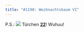 ```yaml
---
title: "#1190: Weihnachtsbaum VI"
---
```


P.S.:
<a href="http://www.fonflatter.de/advent08"><img src="http://www.fonflatter.de/adv08/kaefer.jpg"></a>
Türchen <a href="http://www.fonflatter.de/advent08"><strong>22</strong></a>! Wuhuu!

